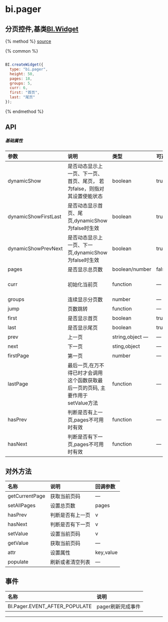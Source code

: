 # bi.pager

## 分页控件,基类[BI.Widget](/core/widget.md)

{% method %}
[source](https://jsfiddle.net/fineui/rhhte9b3/)

{% common %}
```javascript

BI.createWidget({
  type: "bi.pager",
  height: 50,
  pages: 18,
  groups: 5,
  curr: 6,
  first: "首页",
  last: "尾页"
});


```

{% endmethod %}

## API
##### 基础属性
| 参数    | 说明           | 类型  | 可选值 | 默认值
| :------ |:-------------  | :-----| :----|:----
| dynamicShow | 是否动态显示上一页、下一页、首页、尾页， 若为false，则指对其设置使能状态 | boolean| true,false | true|
| dynamicShowFirstLast | 是否动态显示首页、尾页,dynamicShow为false时生效| boolean| true,false | false |
| dynamicShowPrevNext | 是否动态显示上一页、下一页,dynamicShow为false时生效 | boolean| true,false | false|
| pages | 是否显示总页数 | boolean/number| false,number|false|
| curr | 初始化当前页 | function | —| function(){return 1;}|
| groups | 连续显示分页数 | number | — | 0 |
| jump | 页数跳转| function |— | —|
| first | 是否显示首页 | boolean | true,false| false|
| last | 是否显示尾页 | boolean | true,false| false|
| prev | 上一页 | string,object —| — |"上一页" |
| next | 下一页 | sting,object| —| "下一页" |
| firstPage | 第一页 | number|— | 1 |
| lastPage | 最后一页,在万不得已时才会调用这个函数获取最后一页的页码,  主要作用于setValue方法 | function | —| function(){ return 1;}|
| hasPrev | 判断是否有上一页,pages不可用时有效 | function | —| — |
| hasNext | 判断是否有下一页,pages不可用时有效 | function |— | — |


## 对外方法
| 名称     | 说明                           |  回调参数     
| :------ |:-------------                  | :-----   
| getCurrentPage | 获取当前页码 | —|
| setAllPages | 设置总页数 | pages |
| hasPrev | 判断是否有上一页 |  v |
| hasNext |  判断是否有下一页 |  v |
| setValue |  设置当前页码 | v |
| getValue | 获取当前页码 | —|
| attr | 设置属性 | key,value |
| populate | 刷新或者清空列表| —|

## 事件
| 名称     | 说明          |
| :------ |:------------- |
| BI.Pager.EVENT_AFTER_POPULATE   |  pager刷新完成事件   |

---


